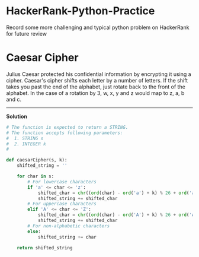 # HackerRank-Python-Practice
Record some more challenging and typical python problem on HackerRank for future review

# Caesar Cipher
Julius Caesar protected his confidential information by encrypting it using a cipher. Caesar's cipher shifts each letter by a number of letters. If the shift takes you past the end of the alphabet, just rotate back to the front of the alphabet. In the case of a rotation by 3, w, x, y and z would map to z, a, b and c.  

---------------------------------------
**Solution**
```python
# The function is expected to return a STRING.
# The function accepts following parameters:
#  1. STRING s
#  2. INTEGER k
#

def caesarCipher(s, k):
    shifted_string = ''

    for char in s:
        # For lowercase characters
        if 'a' <= char <= 'z':
            shifted_char = chr((ord(char) - ord('a') + k) % 26 + ord('a'))
            shifted_string += shifted_char
        # For uppercase characters
        elif 'A' <= char <= 'Z':
            shifted_char = chr((ord(char) - ord('A') + k) % 26 + ord('A'))
            shifted_string += shifted_char
        # For non-alphabetic characters
        else:
            shifted_string += char

    return shifted_string

```
